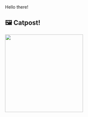 Hello there!



## 🖼️ Catpost!

<sub>
    <img src="https://cdn2.thecatapi.com/images/MTU4ODYwNg.jpg" height="256">
</sub>


